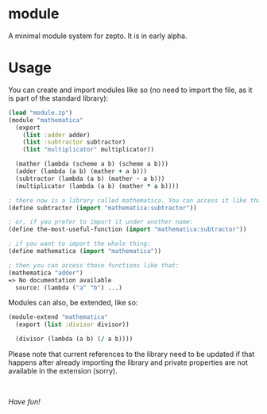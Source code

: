 # module

A minimal module system for zepto. It is in early alpha.

# Usage

You can create and import modules like so (no need to import the file,
as it is part of the standard library):
```clojure
(load "module.zp")
(module "mathematica"
  (export
    (list :adder adder)
    (list :subtractor subtractor)
    (list "multiplicator" multiplicator))

  (mather (lambda (scheme a b) (scheme a b)))
  (adder (lambda (a b) (mather + a b)))
  (subtractor (lambda (a b) (mather - a b)))
  (multiplicator (lambda (a b) (mather * a b))))

; there now is a library called mathematica. You can access it like that:
(define subtractor (import "mathematica:subtractor"))

; or, if you prefer to import it under another name:
(define the-most-useful-function (import "mathematica:subtractor"))

; if you want to import the whole thing:
(define mathematica (import "mathematica"))

; then you can access those functions like that:
(mathematica "adder")
=> No documentation available
  source: (lambda ("a" "b") ...)
```

Modules can also, be extended, like so:

```clojure
(module-extend "mathematica"
  (export (list :divisor divisor))

  (divisor (lambda (a b) (/ a b))))
```

Please note that current references to the library need to be updated
if that happens after already importing the library and private properties
are not available in the extension (sorry).

<br/>

*Have fun!*
